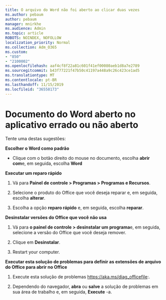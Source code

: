 ```yaml
---
title: O arquivo do Word não foi aberto ao clicar duas vezes
ms.author: pebaum
author: pebaum
manager: mnirkhe
ms.audience: Admin
ms.topic: article
ROBOTS: NOINDEX, NOFOLLOW
localization_priority: Normal
ms.collection: Adm_O365
ms.custom:
- "850"
- "2100002"
ms.openlocfilehash: aaf4cf8f22a81c601f41ef00080aeb1d8a7e2789
ms.sourcegitcommit: b43f77221f47b50c41197a448a9c26c423ce1ad5
ms.translationtype: MT
ms.contentlocale: pt-BR
ms.lasthandoff: 11/15/2019
ms.locfileid: "36558173"
---
```

# <a name="word-document-opened-in-the-wrong-app-or-didnt-open"></a>Documento do Word aberto no aplicativo errado ou não aberto

Tente uma destas sugestões:

**Escolher o Word como padrão**

- Clique com o botão direito do mouse no documento, escolha **abrir com**e, em seguida, escolha **Word**

**Executar um reparo rápido**

1. Vá para **Painel de controle > Programas > Programas e Recursos**.

2. Selecione o produto do Office que você deseja reparar e, em seguida, escolha **alterar**.

3. Escolha a opção **reparo rápido** e, em seguida, escolha **reparar**.

**Desinstalar versões do Office que você não usa**

1. Vá para **o painel de controle > desinstalar um programa**e, em seguida, selecione a versão do Office que você deseja remover.

2. Clique em **Desinstalar**.

3. Restart your computer.

**Executar esta solução de problemas para definir as extensões de arquivo do Office para abrir no Office**

1. Execute esta solução de problemas https://aka.ms/diag_officefile:.

2. Dependendo do navegador, **abra** ou **salve** a solução de problemas em sua área de trabalho e, em seguida, **Execute** -a.
